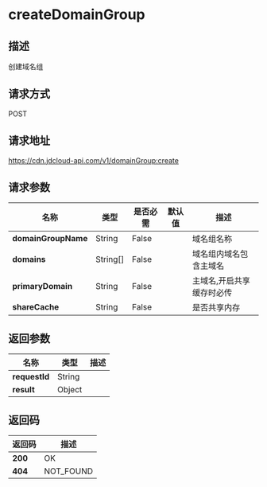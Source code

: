 # createDomainGroup


## 描述
创建域名组

## 请求方式
POST

## 请求地址
https://cdn.jdcloud-api.com/v1/domainGroup:create


## 请求参数
|名称|类型|是否必需|默认值|描述|
|---|---|---|---|---|
|**domainGroupName**|String|False| |域名组名称|
|**domains**|String[]|False| |域名组内域名包含主域名|
|**primaryDomain**|String|False| |主域名,开启共享缓存时必传|
|**shareCache**|String|False| |是否共享内存|


## 返回参数
|名称|类型|描述|
|---|---|---|
|**requestId**|String| |
|**result**|Object| |


## 返回码
|返回码|描述|
|---|---|
|**200**|OK|
|**404**|NOT_FOUND|
